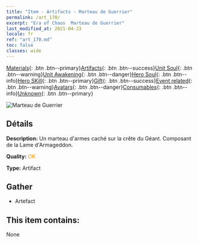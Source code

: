 ```yaml
---
title: "Item - Artifacts - Marteau de Guerrier"
permalink: /art_170/
excerpt: "Era of Chaos  Marteau de Guerrier"
last_modified_at: 2021-04-23
locale: fr
ref: "art_170.md"
toc: false
classes: wide
---
```

 [Materials](/ItemsFR/){: .btn .btn--primary}[Artifacts](/ItemsFR/Artifacts/){: .btn .btn--success}[Unit Soul](/ItemsFR/UnitSoul/){: .btn .btn--warning}[Unit Awakening](/ItemsFR/UnitAwakening/){: .btn .btn--danger}[Hero Soul](/ItemsFR/HeroSoul/){: .btn .btn--info}[Hero SKill](/ItemsFR/HeroSkill/){: .btn .btn--primary}[Gift](/ItemsFR/Gift/){: .btn .btn--success}[Event related](/ItemsFR/Events/){: .btn .btn--warning}[Avatars](/ItemsFR/Avatars/){: .btn .btn--danger}[Consumables](/ItemsFR/Consumables/){: .btn .btn--info}[Unknown](/ItemsFR/Unknown/){: .btn .btn--primary}

 ![Marteau de Guerrier](/images/t/artifact_40445.png)

## Détails
 **Description:** Un marteau d'armes caché sur la crête du Géant. Composant de la Lame d'Armageddon.

 **Quality:** <span style="color: #FF8C00">OK</span>

 **Type:** Artifact

## Gather

*    Artefact 

## This item contains:

  None


